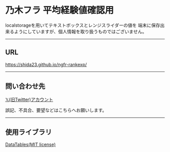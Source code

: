 # 乃木フラ 平均経験値確認用

localstorageを用いてテキストボックスとレンジスライダーの値を
端末に保存出来るようにしていますが、個人情報を取り扱うものではございません。

---

## URL
https://shida23.github.io/ngfr-rankexp/

---

## 問い合わせ先
[𝕏(旧Twitter)アカウント](https://twitter.com/shida_23_)

誤記、不具合、要望などはこちらへお願いします。

---

## 使用ライブラリ

[DataTables(MIT license)](https://datatables.net/license/mit)
